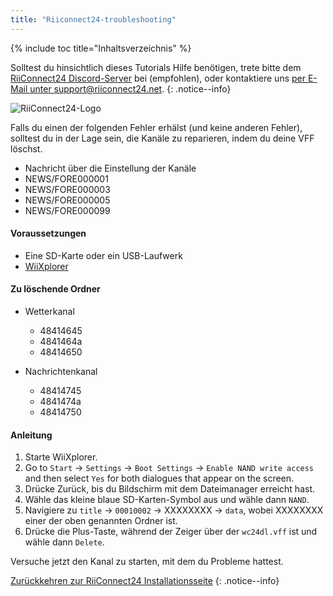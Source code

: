 ```yaml
---
title: "Riiconnect24-troubleshooting"
---
```


{% include toc title="Inhaltsverzeichnis" %}

Solltest du hinsichtlich dieses Tutorials Hilfe benötigen, trete bitte dem [RiiConnect24 Discord-Server](https://discord.gg/b4Y7jfD) bei (empfohlen), oder kontaktiere uns [per E-Mail unter support@riiconnect24.net](mailto:support@riiconnect24.net).
{: .notice--info}

![RiiConnect24-Logo](/images/WiiRC24Logo.jpg)

Falls du einen der folgenden Fehler erhälst (und keine anderen Fehler), solltest du in der Lage sein, die Kanäle zu reparieren, indem du deine VFF löschst.

+ Nachricht über die Einstellung der Kanäle
+ NEWS/FORE000001
+ NEWS/FORE000003
+ NEWS/FORE000005
+ NEWS/FORE000099

#### Voraussetzungen
* Eine SD-Karte oder ein USB-Laufwerk
* [WiiXplorer](https://sourceforge.net/projects/wiixplorer/files/latest/download)

#### Zu löschende Ordner

+ Wetterkanal
  + 48414645
  + 4841464a
  + 48414650

+ Nachrichtenkanal
  + 48414745
  + 4841474a
  + 48414750

#### Anleitung

1. Starte WiiXplorer.
2. Go to `Start` -> `Settings` -> `Boot Settings` -> `Enable NAND write access` and then select `Yes` for both dialogues that appear on the screen.
3. Drücke Zurück, bis du Bildschirm mit dem Dateimanager erreicht hast.
4. Wähle das kleine blaue SD-Karten-Symbol aus und wähle dann `NAND`.
5. Navigiere zu `title` -> `00010002` -> XXXXXXXX -> `data`, wobei XXXXXXXX einer der oben genannten Ordner ist.
6. Drücke die Plus-Taste, während der Zeiger über der `wc24dl.vff` ist und wähle dann `Delete`.

Versuche jetzt den Kanal zu starten, mit dem du Probleme hattest.

[Zurückkehren zur RiiConnect24 Installationsseite](riiconnect24)
{: .notice--info}
